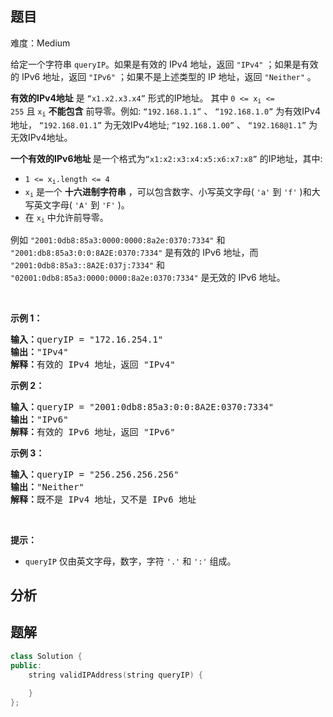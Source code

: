 
## 题目
难度：Medium
<p>给定一个字符串&nbsp;<code>queryIP</code>。如果是有效的 IPv4 地址，返回 <code>"IPv4"</code> ；如果是有效的 IPv6 地址，返回 <code>"IPv6"</code> ；如果不是上述类型的 IP 地址，返回 <code>"Neither"</code> 。</p>

<p><strong>有效的IPv4地址</strong> 是 <code>“x1.x2.x3.x4”</code> 形式的IP地址。 其中&nbsp;<code>0 &lt;= x<sub>i</sub>&nbsp;&lt;= 255</code>&nbsp;且&nbsp;<code>x<sub>i</sub></code>&nbsp;<strong>不能包含</strong> 前导零。例如:&nbsp;<code>“192.168.1.1”</code>&nbsp;、 <code>“192.168.1.0”</code> 为有效IPv4地址， <code>“192.168.01.1”</code> 为无效IPv4地址; <code>“192.168.1.00”</code> 、 <code>“192.168@1.1”</code> 为无效IPv4地址。</p>

<p><strong>一个有效的IPv6地址&nbsp;</strong>是一个格式为<code>“x1:x2:x3:x4:x5:x6:x7:x8”</code> 的IP地址，其中:</p>

<ul>
	<li><code>1 &lt;= x<sub>i</sub>.length &lt;= 4</code></li>
	<li><code>x<sub>i</sub></code>&nbsp;是一个 <strong>十六进制字符串</strong> ，可以包含数字、小写英文字母( <code>'a'</code> 到 <code>'f'</code> )和大写英文字母( <code>'A'</code> 到 <code>'F'</code> )。</li>
	<li>在&nbsp;<code>x<sub>i</sub></code>&nbsp;中允许前导零。</li>
</ul>

<p>例如 <code>"2001:0db8:85a3:0000:0000:8a2e:0370:7334"</code> 和 <code>"2001:db8:85a3:0:0:8A2E:0370:7334"</code> 是有效的 IPv6 地址，而 <code>"2001:0db8:85a3::8A2E:037j:7334"</code> 和 <code>"02001:0db8:85a3:0000:0000:8a2e:0370:7334"</code> 是无效的 IPv6 地址。</p>

<p>&nbsp;</p>

<p><strong>示例 1：</strong></p>

<pre>
<strong>输入：</strong>queryIP = "172.16.254.1"
<strong>输出：</strong>"IPv4"
<strong>解释：</strong>有效的 IPv4 地址，返回 "IPv4"
</pre>

<p><strong>示例 2：</strong></p>

<pre>
<strong>输入：</strong>queryIP = "2001:0db8:85a3:0:0:8A2E:0370:7334"
<strong>输出：</strong>"IPv6"
<strong>解释：</strong>有效的 IPv6 地址，返回 "IPv6"
</pre>

<p><strong>示例 3：</strong></p>

<pre>
<strong>输入：</strong>queryIP = "256.256.256.256"
<strong>输出：</strong>"Neither"
<strong>解释：</strong>既不是 IPv4 地址，又不是 IPv6 地址
</pre>

<p>&nbsp;</p>

<p><strong>提示：</strong></p>

<ul>
	<li><code>queryIP</code> 仅由英文字母，数字，字符 <code>'.'</code> 和 <code>':'</code> 组成。</li>
</ul>

## 分析

## 题解
```cpp
class Solution {
public:
    string validIPAddress(string queryIP) {
        
    }
};
```